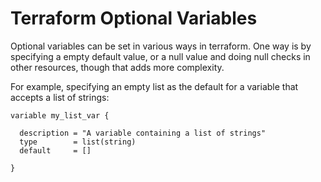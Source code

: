 # Terraform Optional Variables

Optional variables can be set in various ways in terraform. One way is by specifying a empty default value, or a null value and doing null checks in other resources, though that adds more complexity.

For example, specifying an empty list as the default for a variable that accepts a list of strings:
```hcl
variable my_list_var {

  description = "A variable containing a list of strings"
  type        = list(string)
  default     = []

}
```
